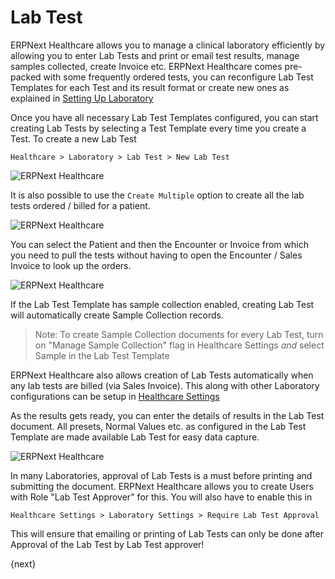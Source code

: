 <!-- add-breadcrumbs -->
# Lab Test

ERPNext Healthcare allows you to manage a clinical laboratory efficiently by allowing you to enter Lab Tests and print or email test results, manage samples collected, create Invoice etc. ERPNext Healthcare comes pre-packed with some frequently ordered tests, you can reconfigure Lab Test Templates for each Test and its result format or create new ones as explained in [Setting Up Laboratory](/docs/user/manual/en/healthcare/setup_laboratory)

Once you have all necessary Lab Test Templates configured, you can start creating Lab Tests by selecting a Test Template every time you create a Test. To create a new Lab Test

`Healthcare > Laboratory > Lab Test > New Lab Test`

<img class="screenshot" alt="ERPNext Healthcare" src="{{docs_base_url}}/assets/img/healthcare/lab_test_1.png">

It is also possible to use the `Create Multiple` option to create all the lab tests ordered / billed for a patient.

<img class="screenshot" alt="ERPNext Healthcare" src="{{docs_base_url}}/assets/img/healthcare/lab_test_3.png">

You can select the Patient and then the Encounter or Invoice from which you need to pull the tests without having to open the Encounter / Sales Invoice to look up the orders.

<img class="screenshot" alt="ERPNext Healthcare" src="{{docs_base_url}}/assets/img/healthcare/lab_test_4.png">

If the Lab Test Template has sample collection enabled, creating Lab Test will automatically create Sample Collection records.

> Note: To create Sample Collection documents for every Lab Test, turn on "Manage Sample Collection" flag in Healthcare Settings *and* select Sample in the Lab Test Template

ERPNext Healthcare also allows creation of Lab Tests automatically when any lab tests are billed (via Sales Invoice). This along with other Laboratory configurations can be setup in [Healthcare Settings](/docs/user/manual/en/healthcare/healthcare_settings)

As the results gets ready, you can enter the details of results in the Lab Test document. All presets, Normal Values etc. as configured in the Lab Test Template are made available Lab Test for easy data capture.

<img class="screenshot" alt="ERPNext Healthcare" src="{{docs_base_url}}/assets/img/healthcare/lab_test_2.png">


In many Laboratories, approval of Lab Tests is a must before printing and submitting the document. ERPNext Healthcare allows you to create Users with Role "Lab Test Approver" for this. You will also have to enable this in

`Healthcare Settings > Laboratory Settings > Require Lab Test Approval`

This will ensure that emailing or printing of Lab Tests can only be done after Approval of the Lab Test by Lab Test approver!

{next}
